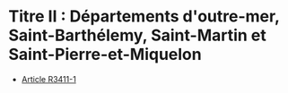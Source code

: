# Titre II : Départements d'outre-mer, Saint-Barthélemy, Saint-Martin et Saint-Pierre-et-Miquelon 

* [Article R3411-1](./LEGIARTI000029005643.md)
